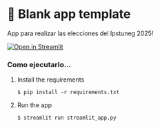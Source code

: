 # 🎈 Blank app template

App para realizar las elecciones del Ipstuneg 2025!

[![Open in Streamlit](https://static.streamlit.io/badges/streamlit_badge_black_white.svg)](https://blank-app-template.streamlit.app/)

### Como ejecutarlo...

1. Install the requirements

   ```
   $ pip install -r requirements.txt
   ```

2. Run the app

   ```
   $ streamlit run streamlit_app.py
   ```
